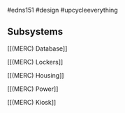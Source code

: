 #edns151 #design #upcycleeverything 

## Subsystems
[[(MERC) Database]]

[[(MERC) Lockers]]

[[(MERC) Housing]]

[[(MERC) Power]]

[[(MERC) Kiosk]]
